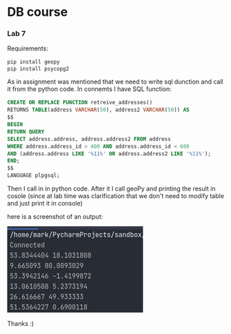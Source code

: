 # DB course
### Lab 7
Requirements:
```
pip install geopy
pip install psycopg2
```


As in assignment was mentioned that we need to write sql dunction and call it from the python code.
In connemts I have SQL function:
```sql
CREATE OR REPLACE FUNCTION retreive_addresses()
RETURNS TABLE(address VARCHAR(50), address2 VARCHAR(50)) AS
$$
BEGIN
RETURN QUERY
SELECT address.address, address.address2 FROM address
WHERE address.address_id > 400 AND address.address_id < 600
AND (address.address LIKE '%11%' OR address.address2 LIKE '%11%');
END; 
$$
LANGUAGE plpgsql;
```
Then I call in in python code. After it I call geoPy and printing the result in cosole (since at lab time was clarification that we don't need to modify table and just print it in console)

here is a screenshot of an output:

![screenshot](screenshot.png "Screenshot")


Thanks :)